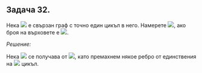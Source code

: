 ## Задача 32.

Нека <img src="https://latex.codecogs.com/svg.latex?\Large&space;G(V,E)"> е свързан граф с точно един цикъл в него. Намерете <img src="https://latex.codecogs.com/svg.latex?\Large&space;|E|">, ако броя на върховете е <img src="https://latex.codecogs.com/svg.latex?\Large&space;|V|=2018">.

*Решение:*

Нека <img src="https://latex.codecogs.com/svg.latex?\Large&space;G'(V,E')"> се получава от <img src="https://latex.codecogs.com/svg.latex?\Large&space;G">, като премахнем някое ребро от единствения на <img src="https://latex.codecogs.com/svg.latex?\Large&space;G"> цикъл.
